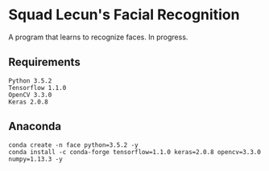 # Squad Lecun's Facial Recognition #
A program that learns to recognize faces. In progress.

## Requirements ##
```
Python 3.5.2 
Tensorflow 1.1.0
OpenCV 3.3.0
Keras 2.0.8
```

## Anaconda ##
```
conda create -n face python=3.5.2 -y
conda install -c conda-forge tensorflow=1.1.0 keras=2.0.8 opencv=3.3.0 numpy=1.13.3 -y
```